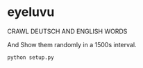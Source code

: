 # eyeluvu


CRAWL DEUTSCH AND ENGLISH WORDS 

And Show them randomly in a 1500s interval.

`python setup.py`
